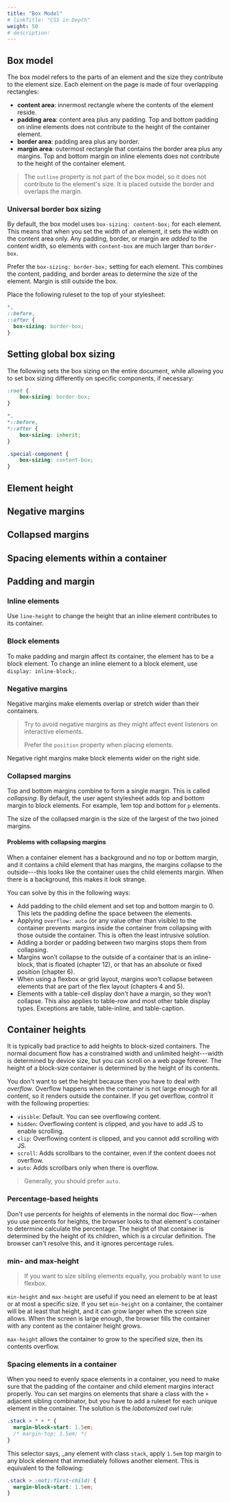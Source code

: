 ```yaml
---
title: "Box Model"
# linkTitle: "CSS in Depth"
weight: 50
# description:
---
```


## Box model 

The box model refers to the parts of an element and the size they contribute to the element size. Each element on the page is made of four overlapping rectangles:
- **content area**: innermost rectangle where the contents of the element reside.
- **padding area**: content area plus any padding. Top and bottom padding on inline elements does not contribute to the height of the container element.
- **border area**: padding area plus any border.
- **margin area**: outermost rectangle that contains the border area plus any margins. Top and bottom margin on inline elements does not contribute to the height of the container element.

> The `outline` property is not part of the box model, so it does not contribute to the element's size. It is placed outside the border and overlaps the margin.


### Universal border box sizing

By default, the box model uses `box-sizing: content-box;` for each element. This means that when you set the width of an element, it sets the width on the content area only. Any padding, border, or margin are _added_ to the content width, so elements with `content-box` are much larger than `border-box`.

Prefer the `box-sizing: border-box;` setting for each element. This combines the content, padding, and border areas to determine the size of the element. Margin is still outside the box.

Place the following ruleset to the top of your stylesheet:

```css
*,
::before,
::after {
  box-sizing: border-box;
}
```

## Setting global box sizing

The following sets the box sizing on the entire document, while allowing you to set box sizing differently on specific components, if necessary:

```css
:root {
    box-sizing: border-box;
}

*,
*::before,
*::after {
    box-sizing: inherit;
}

.special-component {
    box-sizing: content-box;
}
```

## Element height

## Negative margins

## Collapsed margins

## Spacing elements within a container

<!-- ********************************************************************** -->

## Padding and margin

### Inline elements

Use `line-height` to change the height that an inline element contributes to its container.

### Block elements 

To make padding and margin affect its container, the element has to be a block element. To change an inline element to a block element, use `display: inline-block;`.

### Negative margins 

Negative margins make elements overlap or stretch wider than their containers.

> Try to avoid negative margins as they might affect event listeners on interactive elements.
> 
> Prefer the `position` property when placing elements.

Negative right margins make block elements wider on the right side. 


### Collapsed margins

Top and bottom margins combine to form a single margin. This is called _collapsing_. By default, the user agent stylesheet adds top and bottom margin to block elements. For example, 1em top and bottom for `p` elements.

The size of the collapsed margin is the size of the largest of the two joined margins.

#### Problems with collapsing margins 

When a container element has a background and no top or bottom margin, and it contains a child element that has margins, the margins collapse to the outside---this looks like the container uses the child elements margin. When there is a background, this makes it look strange.

You can solve by this in the following ways:
- Add padding to the child element and set top and bottom margin to 0. This lets the padding define the space between the elements.
- Applying `overflow: auto` (or any value other than visible) to the container prevents margins inside the container from collapsing with those outside the container. This is often the least intrusive solution.
- Adding a border or padding between two margins stops them from collapsing.
- Margins won’t collapse to the outside of a container that is an inline-block, that is floated (chapter 12), or that has an absolute or fixed position (chapter 6).
- When using a flexbox or grid layout, margins won’t collapse between elements that are part of the flex layout (chapters 4 and 5).
- Elements with a table-cell display don’t have a margin, so they won’t collapse. This also applies to table-row and most other table display types. Exceptions are table, table-inline, and table-caption.

## Container heights

It is typically bad practice to add heights to block-sized containers. The normal document flow has a constrained width and unlimited height---width is determined by device size, but you can scroll on a web page forever. The height of a block-size container is determined by the height of its contents. 

You don't want to set the height because then you have to deal with _overflow_. Overflow happens when the container is not large enough for all content, so it renders outside the container. If you get overflow, control it with the following properties:
- `visible`: Default. You can see overflowing content.
- `hidden`: Overflowing content is clipped, and you have to add JS to enable scrolling.
- `clip`: Overflowing content is clipped, and you cannot add scrolling with JS.
- `scroll`: Adds scrollbars to the container, even if the content doees not overflow.
- `auto`: Adds scrollbars only when there is overflow.

> Generally, you should prefer `auto`.

### Percentage-based heights 

Don't use percents for heights of elements in the normal doc flow---when you use percents for heights, the browser looks to that element's container to determine calculate the percentage. The height of that container is determined by the height of its children, which is a circular definition. The browser can't resolve this, and it ignores percentage rules.

### min- and max-height 

> If you want to size sibling elements equally, you probably want to use flexbox.

`min-height` and `max-height` are useful if you need an element to be at least or at most a specific size. If you set `min-height` on a container, the container will be at least that height, and it can grow larger when the screen size allows. When the screen is large enough, the browser fills the container with any content as the container height grows.

`max-height` allows the container to grow to the specified size, then its contents overflow.

### Spacing elements in a container 

When you need to evenly space elements in a container, you need to make sure that the padding of the container and child element margins interact properly. You can set margins on elements that share a class with the `+` adjacent sibling combinator, but you have to add a ruleset for each unique element in the container. The solution is the _lobotomized owl_ rule:

```css
.stack > * + * {
  margin-block-start: 1.5em;
  /* margin-top: 1.5em; */
}
```

This selector says, _any element with class `stack`, apply `1.5em` top margin to any block element that immediately follows another element. This is equivalent to the following:

```css
.stack > :not(:first-child) {
  margin-block-start: 1.5em;
}
```